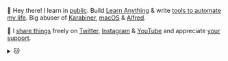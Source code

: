 👋 Hey there! I learn in [public](https://wiki.nikitavoloboev.xyz). Build [Learn Anything](https://learn-anything.xyz) & write [tools to automate my life](https://wiki.nikitavoloboev.xyz/sharing/my-github). Big abuser of [Karabiner](https://github.com/nikitavoloboev/dotfiles), [macOS](https://github.com/nikitavoloboev/my-mac-os) & [Alfred](https://wiki.nikitavoloboev.xyz/macos/macos-apps/alfred).

💛 I [share things](https://wiki.nikitavoloboev.xyz/sharing) freely on [Twitter](https://twitter.com/nikitavoloboev), [Instagram](https://www.instagram.com/nikitavoloboev) & [YouTube](https://www.youtube.com/channel/UCEKqrUfr_FMKIO9XSJS4vDw) and appreciate [your support](https://github.com/sponsors/nikitavoloboev).

<details><summary>🐱</summary>
  <img width="800" heigth="200" src="https://assets.merveilles.town/media_attachments/files/000/852/844/original/e8f82a4ccddd9adb.jpg"></img>
</details>
